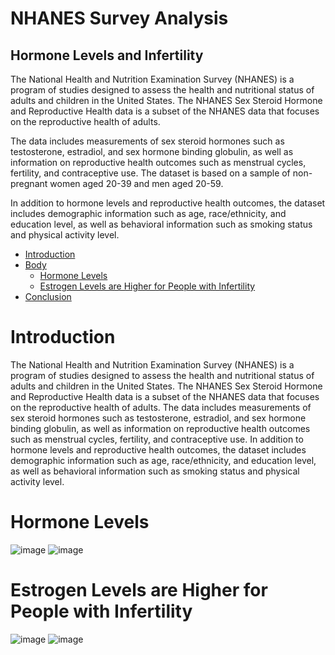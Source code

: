 # NHANES Survey Analysis
## Hormone Levels and Infertility

The National Health and Nutrition Examination Survey (NHANES) is a program of studies designed to assess the health and nutritional status of adults and children in the United States. The NHANES Sex Steroid Hormone and Reproductive Health data is a subset of the NHANES data that focuses on the reproductive health of adults.

The data includes measurements of sex steroid hormones such as testosterone, estradiol, and sex hormone binding globulin, as well as information on reproductive health outcomes such as menstrual cycles, fertility, and contraceptive use. The dataset is based on a sample of non-pregnant women aged 20-39 and men aged 20-59.

In addition to hormone levels and reproductive health outcomes, the dataset includes demographic information such as age, race/ethnicity, and education level, as well as behavioral information such as smoking status and physical activity level.
 
* [Introduction](#section-one)
* [Body](#section-two)
    - [Hormone Levels](#subsection-one)
    - [Estrogen Levels are Higher for People with Infertility](#anything-you-like)
* [Conclusion](#section-three)

<a id="section-one"></a>
# Introduction
The National Health and Nutrition Examination Survey (NHANES) is a program of studies designed to assess the health and nutritional status of adults and children in the United States. The NHANES Sex Steroid Hormone and Reproductive Health data is a subset of the NHANES data that focuses on the reproductive health of adults. The data includes measurements of sex steroid hormones such as testosterone, estradiol, and sex hormone binding globulin, as well as information on reproductive health outcomes such as menstrual cycles, fertility, and contraceptive use. In addition to hormone levels and reproductive health outcomes, the dataset includes demographic information such as age, race/ethnicity, and education level, as well as behavioral information such as smoking status and physical activity level.

<a id="subsection-one"></a>
# Hormone Levels

![image](https://github.com/acorona1234/NHANES-Survey-Hormone_Levels_and_Infertility/assets/73566258/b0c8d806-aa34-4b6f-94bb-64274a4b193b)
![image](https://github.com/acorona1234/NHANES-Survey-Hormone_Levels_and_Infertility/assets/73566258/a3c5eb5b-9061-44a9-8a71-b4fbd88ed3be)

<a id="anything-you-like"></a>
# Estrogen Levels are Higher for People with Infertility
![image](https://github.com/acorona1234/NHANES-Survey-Hormone_Levels_and_Infertility/assets/73566258/35b8ef6a-1f07-45f6-9ab8-27320c2d8908)
![image](https://github.com/acorona1234/NHANES-Survey-Hormone_Levels_and_Infertility/assets/73566258/f6211195-90c8-4af6-80c6-dc0172bad4ea)




